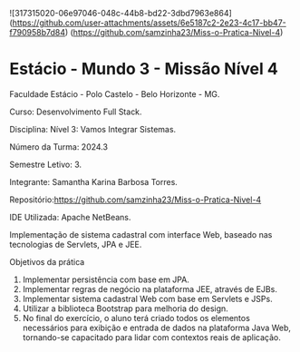 ![317315020-06e97046-048c-44b8-bd22-3dbd7963e864]
(https://github.com/user-attachments/assets/6e5187c2-2e23-4c17-bb47-f790958b7d84)
 (https://github.com/samzinha23/Miss-o-Pratica-Nivel-4)

<h1>Estácio - Mundo 3 - Missão Nível 4</h1>



Faculdade Estácio - Polo Castelo - Belo Horizonte - MG.
 
Curso: Desenvolvimento Full Stack.
 
Disciplina: Nível 3: Vamos Integrar Sistemas.
 
Número da Turma: 2024.3
 
Semestre Letivo: 3.

Integrante: Samantha Karina Barbosa Torres.

Repositório:https://github.com/samzinha23/Miss-o-Pratica-Nivel-4

IDE Utilizada: Apache NetBeans.

Implementação de sistema cadastral com interface Web, baseado nas tecnologias de Servlets, JPA e JEE.

Objetivos da prática
1.	Implementar persistência com base em JPA.
2.	Implementar regras de negócio na plataforma JEE, através de EJBs.
3.	Implementar sistema cadastral Web com base em Servlets e JSPs.
4.	Utilizar a biblioteca Bootstrap para melhoria do design.
5.	No final do exercício, o aluno terá criado todos os elementos necessários para exibição e entrada de dados na plataforma Java Web, tornando-se capacitado para lidar com contextos reais de aplicação.

